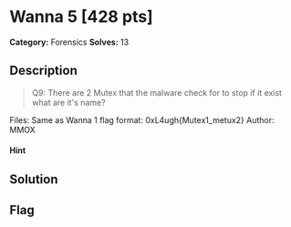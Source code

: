 # Wanna 5 [428 pts]

**Category:** Forensics
**Solves:** 13

## Description
>Q9: There are 2 Mutex that the malware check for to stop if it exist what are it's name?

Files: Same as Wanna 1
flag format:  0xL4ugh{Mutex1_metux2}
Author: MMOX

#### Hint 

## Solution

## Flag

